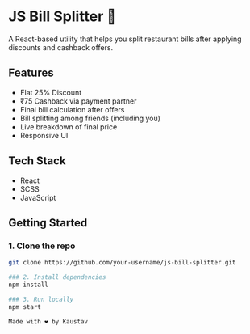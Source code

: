 # JS Bill Splitter 💸

A React-based utility that helps you split restaurant bills after applying discounts and cashback offers.

## Features
- Flat 25% Discount
- ₹75 Cashback via payment partner
- Final bill calculation after offers
- Bill splitting among friends (including you)
- Live breakdown of final price
- Responsive UI

## Tech Stack
- React
- SCSS
- JavaScript

## Getting Started

### 1. Clone the repo
```bash
git clone https://github.com/your-username/js-bill-splitter.git

### 2. Install dependencies
npm install

### 3. Run locally
npm start

Made with ❤️ by Kaustav
